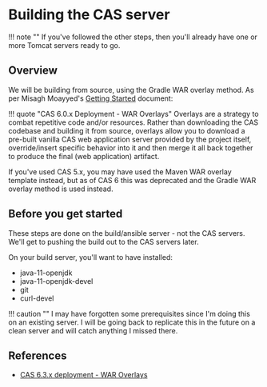 # Building the CAS server

!!! note ""
    If you've followed the other steps, then you'll already have one or more Tomcat servers ready to go.

## Overview
We will be building from source, using the Gradle WAR overlay method.  As per Misagh Moayyed's [Getting Started](https://fawnoos.com/2020/11/09/cas63-gettingstarted-overlay/) document:

!!! quote "CAS 6.0.x Deployment - WAR Overlays"
    Overlays are a strategy to combat repetitive code and/or resources. Rather than downloading the CAS codebase and building it from source, overlays allow you to download a pre-built vanilla CAS web application server provided by the project itself, override/insert specific behavior into it and then merge it all back together to produce the final (web application) artifact.

If you've used CAS 5.x, you may have used the Maven WAR overlay template instead, but as of CAS 6 this was deprecated and the Gradle WAR overlay method is used instead.

## Before you get started

These steps are done on the build/ansible server - not the CAS servers.  We'll get to pushing the build out to the CAS servers later.

On your build server, you'll want to have installed:

* java-11-openjdk
* java-11-openjdk-devel
* git
* curl-devel

!!! caution ""
    I may have forgotten some prerequisites since I'm doing this on an existing server.   I will be going back to replicate this in the future on a clean server and will catch anything I missed there.

## References
* [CAS 6.3.x deployment - WAR Overlays](https://fawnoos.com/2020/11/09/cas63-gettingstarted-overlay/)